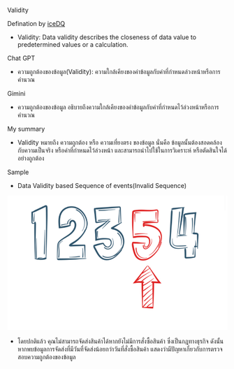 Validity

Defination by [iceDQ](https://icedq.com/6-data-quality-dimensions#validity)

- Validity: Data validity describes the closeness of data value to predetermined values or a calculation.

Chat GPT

- ความถูกต้องของข้อมูล(Validity): ความใกล้เคียงของค่าข้อมูลกับค่าที่กำหนดล่วงหน้าหรือการคำนวณ

Gimini

- ความถูกต้องของข้อมูล อธิบายถึงความใกล้เคียงของค่าข้อมูลกับค่าที่กำหนดไว้ล่วงหน้าหรือการคำนวณ

My summary

- Validity หมายถึง ความถูกต้อง หรือ ความเที่ยงตรง ของข้อมูล นั่นคือ ข้อมูลนั้นต้องสอดคล้องกับความเป็นจริง หรือค่าที่กำหนดไว้ล่วงหน้า และสามารถนำไปใช้ในการวิเคราะห์ หรือตัดสินใจได้อย่างถูกต้อง

Sample

- Data Validity based Sequence of events(Invalid Sequence)
  
 ![sample](img/validity.jpg)

- โดยปกติแล้ว คุณไม่สามารถจัดส่งสินค้าได้หากยังไม่มีการสั่งซื้อสินค้า ซึ่งเป็นกฎทางธุรกิจ ดังนั้น หากพบข้อมูลการจัดส่งที่มีวันที่จัดส่งน้อยกว่าวันที่สั่งซื้อสินค้า แสดงว่ามีปัญหาเกี่ยวกับการตรวจสอบความถูกต้องของข้อมูล
